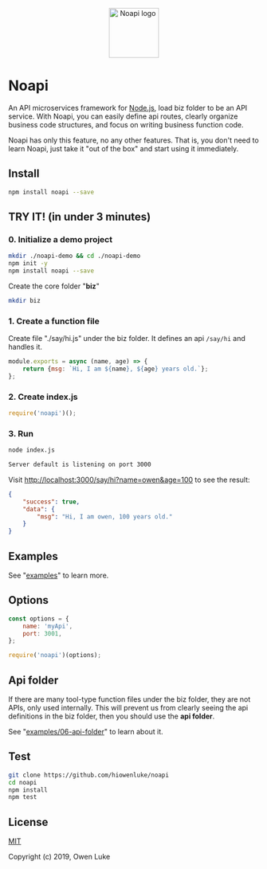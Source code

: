 <p align="center"><img width="100" src="https://raw.githubusercontent.com/hiowenluke/noapi/master/doc/images/logo.png" alt="Noapi logo" /></p>

# Noapi

An API microservices framework for [Node.js](https://nodejs.org), load biz folder to be an API service. With Noapi, you can easily define api routes, clearly organize business code structures, and focus on writing business function code. 

Noapi has only this feature, no any other features. That is, you don't need to learn Noapi, just take it "out of the box" and start using it immediately.

## Install

```sh
npm install noapi --save
```

## TRY IT! (in under 3 minutes)

### 0. Initialize a demo project

```sh
mkdir ./noapi-demo && cd ./noapi-demo
npm init -y
npm install noapi --save
```

Create the core folder "**biz**"

```sh
mkdir biz
```

### 1. Create a function file

Create file "./say/hi.js" under the biz folder. It defines an api `/say/hi` and handles it.

```js
module.exports = async (name, age) => {
    return {msg: `Hi, I am ${name}, ${age} years old.`};
};
```

### 2. Create index.js

```js
require('noapi')();
```

### 3. Run

```sh
node index.js
```
```sh
Server default is listening on port 3000
```

Visit [http://localhost:3000/say/hi?name=owen&age=100]() to see the result:
```json
{
    "success": true,
    "data": {
        "msg": "Hi, I am owen, 100 years old."
    }
}
```

## Examples

See "[examples](./examples)" to learn more.

## Options

```js
const options = {
    name: 'myApi',
    port: 3001,
};

require('noapi')(options);
```

## Api folder

If there are many tool-type function files under the biz folder, they are not APIs, only used internally. This will prevent us from clearly seeing the api definitions in the biz folder, then you should use the **api folder**.

See "[examples/06-api-folder](./examples/06-api-folder)" to learn about it.

## Test

```sh
git clone https://github.com/hiowenluke/noapi
cd noapi
npm install
npm test
```

## License

[MIT](LICENSE)

Copyright (c) 2019, Owen Luke

